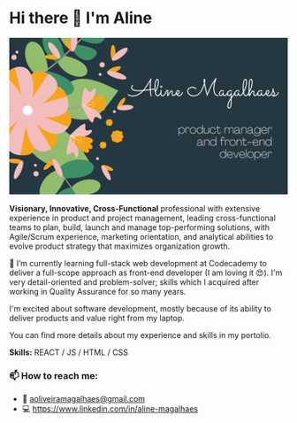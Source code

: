 
# Hi there 👋 I'm Aline

![Banner](./AlineMagalhaes.png)


**Visionary, Innovative, Cross-Functional** professional with extensive experience in product and project management, leading cross-functional teams to plan, build, launch and manage top-performing solutions, with Agile/Scrum experience, marketing orientation, and analytical abilities to evolve product strategy that maximizes organization growth.

🌱 I’m currently learning full-stack web development at Codecademy to deliver a full-scope approach as front-end developer (I am loving it 😍). I'm very detail-oriented and problem-solver; skills which I acquired after working in Quality Assurance for so many years.

I'm excited about software development, mostly because of its ability to deliver products and value right from my laptop.

You can find more details about my experience and skills in my portolio.

**Skills:** REACT / JS / HTML / CSS


### 📫 How to reach me: 

- :email: aoliveiramagalhaes@gmail.com
- :computer: https://www.linkedin.com/in/aline-magalhaes

